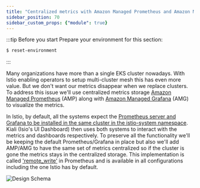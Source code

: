 ```yaml
---
title: "Centralized metrics with Amazon Managed Prometheus and Amazon Managed Grafana"
sidebar_position: 70
sidebar_custom_props: {"module": true}
---
```


:::tip Before you start
Prepare your environment for this section:

```bash timeout=300 wait=30
$ reset-environment 
```

:::

Many organizations have more than a single EKS cluster nowadays. With Istio enabling operators to setup multi-cluster mesh this has even more value. But we don't want our metrics disappear when we replace clusters. To address this issue we'll use centralized metrics storage [Amazon Managed Prometheus](https://docs.aws.amazon.com/prometheus/latest/userguide/what-is-Amazon-Managed-Service-Prometheus.html) (AMP) along with [Amazon Managed Grafana](https://docs.aws.amazon.com/grafana/latest/userguide/getting-started-with-AMG.html) (AMG) to visualize the metrics.

In Istio, by default, all the systems expect the [Prometheus server and Grafana to be installed in the same cluster in the istio-system namespace](https://kiali.io/docs/configuration/p8s-jaeger-grafana/prometheus/). Kiali (Isio's UI Dashboard) then uses both systems to interact with the metrics and dashboards respectively. To preserve all the functionality we'll be keeping the default Prometheus/Grafana in place but also we'll add AMP/AMG to have the same set of metrics centralized so if the cluster is gone the metrics stays in the centralized storage. This implementation is called ['remote_write'](https://prometheus.io/docs/practices/remote_write/) in Prometheus and is available in all configurations including the one Istio has by default.

![Design Schema](./assets/design_schema.jpg)
